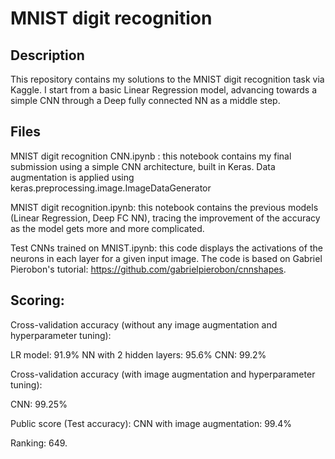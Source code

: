 # MNIST digit recognition
## Description
This repository contains my solutions to the MNIST digit recognition task via Kaggle. I start from a basic Linear Regression model, advancing towards a simple CNN through a Deep fully connected NN as a middle step. 

## Files
MNIST digit recognition CNN.ipynb : this notebook contains my final submission using a simple CNN architecture, built in Keras. Data augmentation is applied using keras.preprocessing.image.ImageDataGenerator

MNIST digit recognition.ipynb: this notebook contains the previous models (Linear Regression, Deep FC NN), tracing the improvement of the accuracy as the model gets more and more complicated. 

Test CNNs trained on MNIST.ipynb: this code displays the activations of the neurons in each layer for a given input image. The code is based on Gabriel Pierobon's tutorial: https://github.com/gabrielpierobon/cnnshapes.

## Scoring:
Cross-validation accuracy (without any image augmentation and hyperparameter tuning):

LR model: 91.9%
NN with 2 hidden layers: 95.6%
CNN: 99.2%

Cross-validation accuracy (with image augmentation and hyperparameter tuning):

CNN: 99.25%

Public score (Test accuracy): CNN with image augmentation: 99.4%

Ranking: 649.
